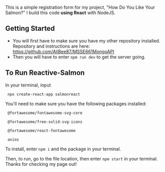 This is a simple registration form for my project, "How Do You Like Your Salmon?" I build this code **using React** with NodeJS. 
## Getting Started 
  - You will first have to make sure you have my other repository installed. Repository and instructions are here: 
https://github.com/AliBee87/MSSE661MongoAPI
  - Then you will have to enter `npm run dev` to get the server going. 

## To Run Reactive-Salmon

 In your terminal, input  
 ```
  npx create-react-app salmonreact
 ```
 
 
 You'll need to make sure you have the following packages installed: 
 
   ```
    @fortawesome/fontawesome-svg-core
   
    @fortawesome/free-solid-svg-icons
    
    @fortawesome/react-fontawesome
    
    axios
   ```
  
  To install, enter `npm i` and the package in your terminal.
   
  Then, to run, go to the file location, then enter `npm start` in your terminal. Thanks for checking my page out! 
